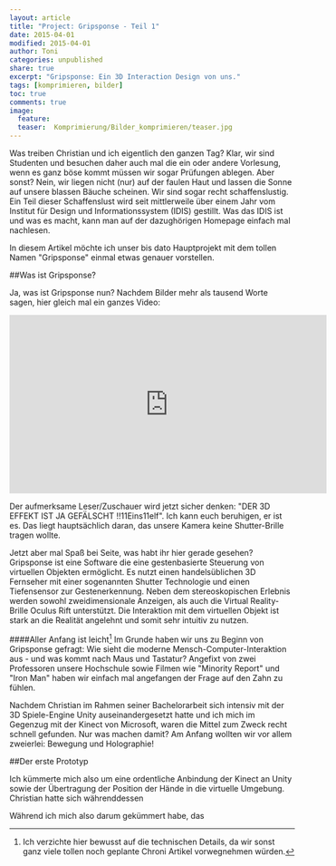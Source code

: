 ```yaml
---
layout: article
title: "Project: Gripsponse - Teil 1"
date: 2015-04-01
modified: 2015-04-01
author: Toni
categories: unpublished
share: true
excerpt: "Gripsponse: Ein 3D Interaction Design von uns."
tags: [komprimieren, bilder]
toc: true
comments: true
image:
  feature: 
  teaser:  Komprimierung/Bilder_komprimieren/teaser.jpg
---
```


Was treiben Christian und ich eigentlich den ganzen Tag? Klar, wir sind Studenten und besuchen daher auch mal die ein oder andere Vorlesung, wenn es ganz böse kommt müssen wir sogar Prüfungen ablegen. Aber sonst? Nein, wir liegen nicht (nur) auf der faulen Haut und lassen die Sonne auf unsere blassen Bäuche scheinen. Wir sind sogar recht schaffenslustig. Ein Teil dieser Schaffenslust wird seit mittlerweile über einem Jahr vom Institut für Design und Informationssystem (IDIS) gestillt. Was das IDIS ist und was es macht, kann man auf der dazughörigen Homepage einfach mal nachlesen. 

In diesem Artikel möchte ich unser bis dato Hauptprojekt mit dem tollen Namen "Gripsponse" einmal etwas genauer vorstellen. 

##Was ist Gripsponse?

Ja, was ist Gripsponse nun? Nachdem Bilder mehr als tausend Worte sagen, hier gleich mal ein ganzes Video:

<iframe width="560" height="315" src="https://www.youtube.com/embed/4YlQ7xFUFmA" frameborder="0" allowfullscreen></iframe>

Der aufmerksame Leser/Zuschauer wird jetzt sicher denken: "DER 3D EFFEKT IST JA GEFÄLSCHT !!11Eins11elf". Ich kann euch beruhigen, er ist es. Das liegt hauptsächlich daran, das unsere Kamera keine Shutter-Brille tragen wollte. 

Jetzt aber mal Spaß bei Seite, was habt ihr hier gerade gesehen? Gripsponse ist eine Software die eine gestenbasierte Steuerung von virtuellen Objekten ermöglicht. Es nutzt einen handelsüblichen 3D Fernseher mit einer sogenannten Shutter Technologie und einen Tiefensensor zur Gestenerkennung. Neben dem stereoskopischen Erlebnis werden sowohl zweidimensionale Anzeigen, als auch die Virtual Reality-Brille Oculus Rift unterstützt. Die Interaktion mit dem virtuellen Objekt ist stark an die Realität angelehnt und somit sehr intuitiv zu nutzen.

####Aller Anfang ist leicht[^1]
Im Grunde haben wir uns zu Beginn von Gripsponse gefragt: Wie sieht die moderne Mensch-Computer-Interaktion aus - und was kommt nach Maus und Tastatur? Angefixt von zwei Professoren unsere Hochschule sowie Filmen wie "Minority Report" und "Iron Man" haben wir einfach mal angefangen der Frage auf den Zahn zu fühlen. 

Nachdem Christian im Rahmen seiner Bachelorarbeit sich intensiv mit der 3D Spiele-Engine Unity auseinandergesetzt hatte und ich mich im Gegenzug mit der Kinect von Microsoft, waren die Mittel zum Zweck recht schnell gefunden. Nur was machen damit? Am Anfang wollten wir vor allem zweierlei: Bewegung und Holographie! 

##Der erste Prototyp

Ich kümmerte mich also um eine ordentliche Anbindung der Kinect an Unity sowie der Übertragung der Position der Hände in die virtuelle Umgebung. Christian hatte sich währenddessen  



[^1]: Ich verzichte hier bewusst auf die technischen Details, da wir sonst ganz viele tollen noch geplante Chroni Artikel vorwegnehmen würden. 

Während ich mich also darum gekümmert habe, das 